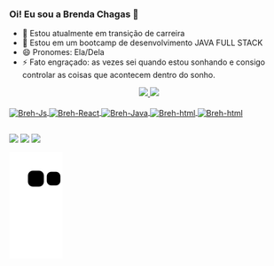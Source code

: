 ### Oi! Eu sou a Brenda Chagas 👋
- 🔭 Estou atualmente em transição de carreira
- 🌱 Estou em um bootcamp de desenvolvimento JAVA FULL STACK
- 😄 Pronomes: Ela/Dela
- ⚡ Fato engraçado: as vezes sei quando estou sonhando e consigo controlar as coisas que acontecem dentro do sonho.


<div align="center">
  <a href="https://github.com/brehchs">
  <img height="180em" src="https://github-readme-stats.vercel.app/api?username=brehchs&show_icons=true&theme=cobalt&include_all_commits=true&count_private=true"/>
  <img height="180em" src="https://github-readme-stats.vercel.app/api/top-langs/?username=brehchs&layout=compact&langs_count=7&theme=cobalt"/>
</div>
 
 <div style="display: inline_block"><br>
  <img align="center" alt="Breh-Js" height="40" width="30" src="https://cdn.jsdelivr.net/gh/devicons/devicon/icons/javascript/javascript-plain.svg">
  <img align="center" alt="Breh-React" height="40" width="30" src="https://cdn.jsdelivr.net/gh/devicons/devicon/icons/react/react-original-wordmark.svg">
  <img align="center" alt="Breh-Java" height="40" width="30" src="https://cdn.jsdelivr.net/gh/devicons/devicon/icons/java/java-original.svg">
  <img align="center" alt="Breh-html" height="40" width="30" src="https://cdn.jsdelivr.net/gh/devicons/devicon/icons/html5/html5-plain-wordmark.svg">
  <img align="center" alt="Breh-html" height="40" width="30" src="https://cdn.jsdelivr.net/gh/devicons/devicon/icons/css3/css3-plain-wordmark.svg">

</div>

  ##
  
  <div> 
  <a href="https://www.instagram.com/brehchs/" target="_blank"><img src="https://img.shields.io/badge/-Instagram-%23E4405F?style=for-the-badge&logo=instagram&logoColor=white" target="_blank"></a>
 <a href="https://discord.gg/970438663114735727" target="_blank"><img src="https://img.shields.io/badge/Discord-7289DA?style=for-the-badge&logo=discord&logoColor=white" target="_blank"></a> 
  <a href="https://www.linkedin.com/in/brenda-chagas-667aa3233/" target="_blank"><img src="https://img.shields.io/badge/-LinkedIn-%230077B5?style=for-the-badge&logo=linkedin&logoColor=white" target="_blank"></a> 
  
  ![Snake animation](https://github.com/brehchs/brehchs/blob/output/github-contribution-grid-snake.svg)
  
 
</div>
